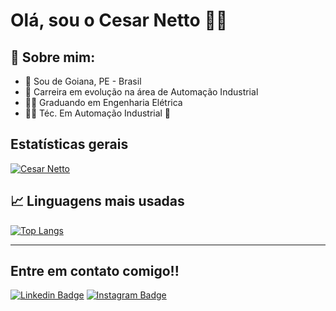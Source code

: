 # Olá, sou o Cesar Netto 👨‍💻

## 👦 Sobre mim:

* 📌 Sou de Goiana, PE - Brasil
* 🎯 Carreira em evolução na área de Automação Industrial
* 👨‍🎓 Graduando em Engenharia Elétrica
* 👨‍🔧 Téc. Em Automação Industrial 🦾

## Estatísticas gerais

[![Cesar Netto](https://github-readme-stats.vercel.app/api?username=cesarnetto)](https://github.com/cesarnetto/github-readme-stats)

## 📈 Linguagens mais usadas

[![Top Langs](https://github-readme-stats.vercel.app/api/top-langs/?username=cesarnetto)](https://github.com/cesarnetto/github-readme-stats)

---
## Entre em contato comigo!!

[![Linkedin Badge](https://img.shields.io/badge/linkedin-%230077B5.svg?&style=for-the-badge&logo=linkedin&logoColor=white&link=https://www.linkedin.com/in/cesarnetto/)](https://www.linkedin.com/in/cesarnetto/)
[![Instagram Badge](https://img.shields.io/badge/instagram-%23E4405F.svg?&style=for-the-badge&logo=instagram&logoColor=white&link=https://www.instagram.com/cesarnetto_/)](https://www.instagram.com/cesarnetto_/)






